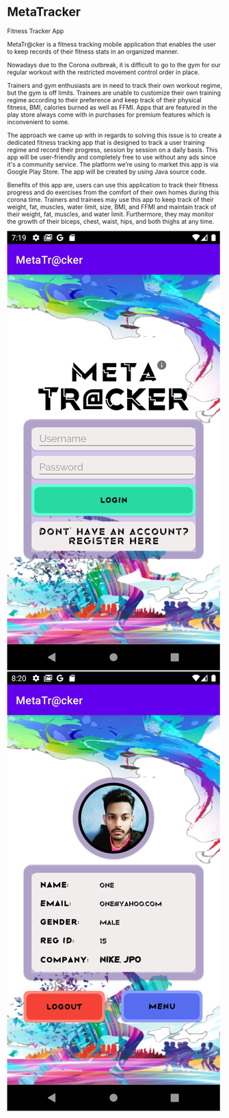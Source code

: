 # MetaTracker
Fitness Tracker App

MetaTr@cker is a fitness tracking mobile application that enables the user to keep records of their fitness stats in an organized manner. 

Nowadays due to the Corona outbreak, it is difficult to go to the gym for our regular workout with the restricted movement control order in place. 

Trainers and gym enthusiasts are in need to track their own workout regime, but the gym is off limits. Trainees are unable to customize their own training regime according to their preference and keep track of their physical fitness, BMI, calories burned as well as FFMI. Apps that are featured in the play store always come with in purchases for premium features which is inconvenient to some. 

The approach we came up with in regards to solving this issue is to create a dedicated fitness tracking app that is designed to track a user training regime and record their progress, session by session on a daily basis. This app will be user-friendly and completely free to use without any ads since it's a community service. The platform we’re using to market this app is via Google Play Store. The app will be created by using Java source code. 

Benefits of this app are, users can use this application to track their fitness progress and do exercises from the comfort of their own homes during this corona time. Trainers and trainees may use this app to keep track of their weight, fat, muscles, water limit, size, BMI, and FFMI and maintain track of their weight, fat, muscles, and water limit. Furthermore, they may monitor the growth of their biceps, chest, waist, hips, and both thighs at any time. 

![](ui/1.png)
![](ui/3.png)
